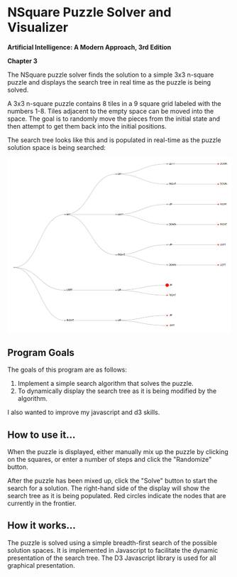 # NSquare Puzzle Solver and Visualizer
**Artificial Intelligence: A Modern Approach, 3rd Edition**

**Chapter 3** 

The NSquare puzzle solver finds the solution to a simple 3x3 n-square puzzle and displays the search tree in real time as the puzzle is being solved.

A 3x3 n-square puzzle contains 8 tiles in a 9 square grid labeled with the numbers 1-8. Tiles adjacent to the empty space can be moved into the space. The goal is to randomly move the pieces from the initial state and then attempt to get them back into the initial positions.

The search tree looks like this and is populated in real-time as the puzzle solution space is being searched:

![](search_tree.png)
 
## Program Goals
The goals of this program are as follows:

1. Implement a simple search algorithm that solves the puzzle.
1. To dynamically display the search tree as it is being modified by the algorithm.

I also wanted to improve my javascript and d3 skills.
 
## How to use it...
When the puzzle is displayed, either manually mix up the puzzle by clicking on the squares, or enter a number of steps and click the "Randomize" button. 

After the puzzle has been mixed up, click the "Solve" button to start the search for a solution. The right-hand side of the display will show the search tree as it is being populated. Red circles indicate the nodes that are currently in the frontier.

## How it works...
The puzzle is solved using a simple breadth-first search of the possible solution spaces. It is implemented in Javascript to facilitate the dynamic presentation of the search tree. The D3 Javascript library is used for all graphical presentation.